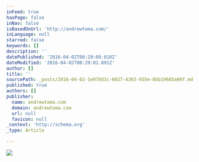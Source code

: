 ```yaml
---
inFeed: true
hasPage: false
inNav: false
isBasedOnUrl: 'http://andrewtoma.com/'
inLanguage: null
starred: false
keywords: []
description: ''
datePublished: '2016-04-02T00:29:09.010Z'
dateModified: '2016-04-02T00:29:02.891Z'
author: []
title: ''
sourcePath: _posts/2016-04-02-1e978d3c-6027-4363-955e-8bb19685a00f.md
published: true
authors: []
publisher:
  name: andrewtoma.com
  domain: andrewtoma.com
  url: null
  favicon: null
_context: 'http://schema.org'
_type: Article

---
```

![](https://s3-us-west-2.amazonaws.com/the-grid-img/p/02071a5f283de9623a155c116601661abbd5dec0.jpg)